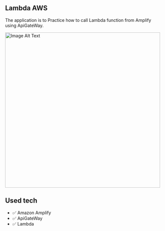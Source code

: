 ## Lambda AWS

The application is to Practice how to call Lambda function from Amplify using ApiGateWay.

<img src="https://github.com/JohnnyWeng/awsLambdaPractice/assets/91246617/b92c9406-99fa-44b0-82ea-64b5bc577e99" alt="Image Alt Text" width="500">

## Used tech

* ✅ Amazon Amplify
* ✅ ApiGateWay
* ✅ Lambda

